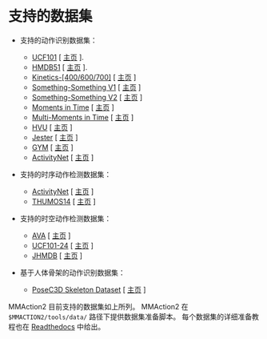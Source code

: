 # 支持的数据集

- 支持的动作识别数据集：

  - [UCF101](/tools/data/ucf101/README_zh-CN.md) \[ [主页](https://www.crcv.ucf.edu/research/data-sets/ucf101/) \].
  - [HMDB51](/tools/data/hmdb51/README_zh-CN.md) \[ [主页](https://serre-lab.clps.brown.edu/resource/hmdb-a-large-human-motion-database/) \].
  - [Kinetics-\[400/600/700\]](/tools/data/kinetics/README_zh-CN.md) \[ [主页](https://deepmind.com/research/open-source/kinetics) \]
  - [Something-Something V1](/tools/data/sthv1/README_zh-CN.md) \[ [主页](https://20bn.com/datasets/something-something/v1) \]
  - [Something-Something V2](/tools/data/sthv2/README_zh-CN.md) \[ [主页](https://20bn.com/datasets/something-something) \]
  - [Moments in Time](/tools/data/mit/README_zh-CN.md) \[ [主页](http://moments.csail.mit.edu/) \]
  - [Multi-Moments in Time](/tools/data/mmit/README_zh-CN.md) \[ [主页](http://moments.csail.mit.edu/challenge_iccv_2019.html) \]
  - [HVU](/tools/data/hvu/README_zh-CN.md) \[ [主页](https://github.com/holistic-video-understanding/HVU-Dataset) \]
  - [Jester](/tools/data/jester/README_zh-CN.md) \[ [主页](https://developer.qualcomm.com/software/ai-datasets/jester) \]
  - [GYM](/tools/data/gym/README_zh-CN.md) \[ [主页](https://sdolivia.github.io/FineGym/) \]
  - [ActivityNet](/tools/data/activitynet/README_zh-CN.md) \[ [主页](http://activity-net.org/) \]

- 支持的时序动作检测数据集：

  - [ActivityNet](/tools/data/activitynet/README_zh-CN.md) \[ [主页](http://activity-net.org/) \]
  - [THUMOS14](/tools/data/thumos14/README_zh-CN.md) \[ [主页](https://www.crcv.ucf.edu/THUMOS14/download.html) \]

- 支持的时空动作检测数据集：

  - [AVA](/tools/data/ava/README_zh-CN.md) \[ [主页](https://research.google.com/ava/index.html) \]
  - [UCF101-24](/tools/data/ucf101_24/README_zh-CN.md) \[ [主页](http://www.thumos.info/download.html) \]
  - [JHMDB](/tools/data/jhmdb/README_zh-CN.md) \[ [主页](http://jhmdb.is.tue.mpg.de/) \]

- 基于人体骨架的动作识别数据集：

  - [PoseC3D Skeleton Dataset](/tools/data/skeleton/README.md) \[ [主页](https://kennymckormick.github.io/posec3d/) \]

MMAction2 目前支持的数据集如上所列。
MMAction2 在 `$MMACTION2/tools/data/` 路径下提供数据集准备脚本。
每个数据集的详细准备教程也在 [Readthedocs](https://mmaction2.readthedocs.io/zh_CN/latest/supported_datasets.html) 中给出。
